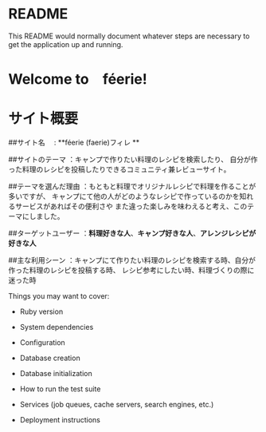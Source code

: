 # README

This README would normally document whatever steps are necessary to get the
application up and running.

# Welcome to　féerie!

 # サイト概要
  
  ##サイト名　 :  **féerie (faerie)フィレ **

  ##サイトのテーマ     ：キャンプで作りたい料理のレシピを検索したり、
                        自分が作った料理のレシピを投稿したりできるコミュニティ兼レビューサイト。

  ##テーマを選んだ理由 ：もともと料理でオリジナルレシピで料理を作ることが多いですが、
                        キャンプにて他の人がどのようなレシピで作っているのかを知れるサービスがあればその便利さや
                        また違った楽しみを味わえると考え、このテーマにしました。
  
  ##ターゲットユーザー ：**料理好きな人**、**キャンプ好きな人**、**アレンジレシピが好きな人**

  ##主な利用シーン     ：キャンプにて作りたい料理のレシピを検索する時、自分が作った料理のレシピを投稿する時、
                         レシピ参考にしたい時、料理づくりの際に迷った時


Things you may want to cover:

* Ruby version

* System dependencies

* Configuration

* Database creation

* Database initialization

* How to run the test suite

* Services (job queues, cache servers, search engines, etc.)

* Deployment instructions

